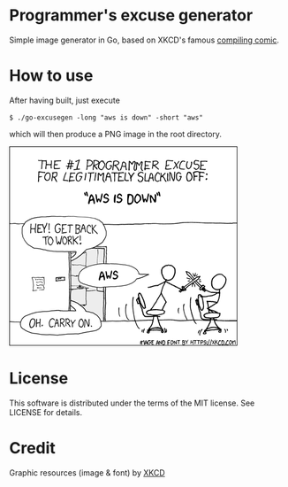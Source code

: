 Programmer's excuse generator
===========================
Simple image generator in Go, based on XKCD's famous [compiling comic](https://xkcd.com/303/).

# How to use
After having built, just execute
```
$ ./go-excusegen -long "aws is down" -short "aws"
```
which will then produce a PNG image in the root directory.

![example-excuse](example-out.png)


# License
This software is distributed under the terms of the MIT license. See LICENSE for details.

# Credit
Graphic resources (image & font) by [XKCD](https://xkcd.com)
